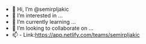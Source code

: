 - 👋 Hi, I’m @semirpljakic
- 👀 I’m interested in ...
- 🌱 I’m currently learning ...
- 💞️ I’m looking to collaborate on ...
- 📫 - Link:https://app.netlify.com/teams/semirpljakic

<!---
semirpljakic/semirpljakic is a ✨ special ✨ repository because its `README.md` (this file) appears on your GitHub profile.
You can click the Preview link to take a look at your changes.
--->
